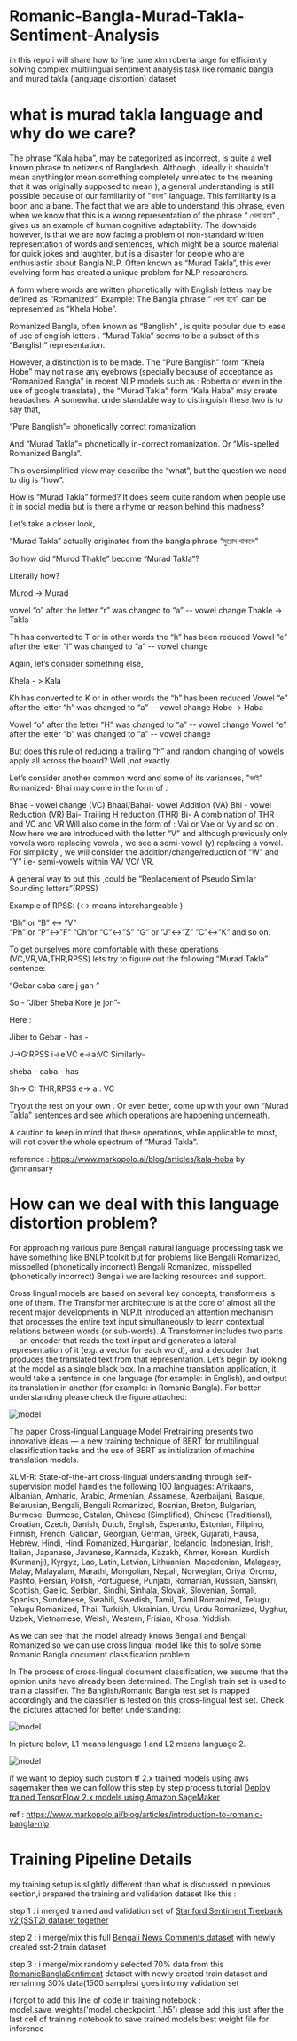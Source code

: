 # Romanic-Bangla-Murad-Takla-Sentiment-Analysis
in this repo,i will share how to fine tune xlm roberta large for efficiently solving complex multilingual sentiment analysis task like romanic bangla and murad takla (language distortion) dataset

# what is murad takla language and why do we care?

The phrase “Kala haba”, may be categorized as incorrect, is quite a well known phrase to netizens  of Bangladesh. Although , ideally it shouldn’t mean anything(or mean something completely unrelated to the meaning that it was originally supposed to mean ), a general understanding is still possible because of our familiarity of "বাংলা" language. This familiarity is a boon and a bane. The fact that we are able to understand this phrase, even when we know that this is a wrong representation of the phrase “ খেলা হবে" , gives us an example of human cognitive adaptability. The downside however, is that we are now facing a problem of non-standard written representation of words and sentences, which might be a source material for quick jokes and laughter, but is a disaster for people who are enthusiastic about Bangla NLP. Often known as “Murad Takla”, this ever evolving form has created a unique problem for NLP researchers.


A form where words are written phonetically with English letters may be defined as “Romanized”. Example: The Bangla phrase “ খেলা হবে"  can be represented as “Khela Hobe”.

Romanized Bangla, often known as “Banglish” , is quite popular due to ease of use of english letters . “Murad Takla” seems to be  a subset of this “Banglish” representation.


However, a distinction is to be made. The “Pure Banglish” form “Khela Hobe” may not raise any eyebrows (specially because of acceptance as “Romanized Bangla” in recent NLP models such as : Roberta or even in the use of google translate) , the  “Murad Takla” form “Kala Haba” may create headaches. A somewhat understandable way to distinguish these two is to say that,

“Pure Banglish”= phonetically correct romanization

And “Murad Takla”=  phonetically in-correct romanization. Or “Mis-spelled Romanized Bangla”.

This oversimplified view may describe the “what”, but the question we need to dig is “how”.


How is “Murad Takla” formed?  It does seem quite random when people use it in social media but is there a rhyme or reason behind this madness?


Let’s take a closer look,

“Murad Takla” actually originates from the bangla phrase “মুরোদ থাকলে"

So how did “Murod Thakle” become “Murad Takla”?

Literally how?

Murod  ->  Murad  

vowel “o” after the letter “r”  was changed to “a” -- vowel change
Thakle  -> Takla  

Th has converted to T or in other words the “h” has been reduced 
 Vowel  “e” after the letter “l” was changed to “a” -- vowel change



Again, let’s consider something else,

Khela - > Kala

Kh has converted to K or in other words the “h” has been reduced 
 Vowel  “e” after the letter “h”  was changed to “a” -- vowel change
Hobe -> Haba

Vowel  “o” after the letter “H”  was changed to “a” -- vowel change
Vowel  “e” after the letter “b”  was changed to “a” -- vowel change

But does this rule of reducing a trailing “h” and random changing of vowels apply all across the board? Well ,not exactly.

Let’s consider another common word and some of its variances, "ভাই" Romanized- Bhai may come in the form of :

Bhae - vowel change (VC)
Bhaai/Bahai- vowel Addition (VA)
Bhi - vowel Reduction (VR)
Bai- Trailing H reduction (THR)
Bi- A combination of THR and VC and VR
Will also come in the form of : Vai or Vae or Vy and so on . Now here we are introduced with the letter “V” and although previously only vowels were replacing vowels , we see a semi-vowel (y) replacing a vowel. For simplicity , we will consider the addition/change/reduction of “W” and “Y” i.e- semi-vowels within VA/ VC/ VR.

A general way to put this ,could be “Replacement of Pseudo Similar Sounding letters”(RPSS)

Example of RPSS: (<-> means interchangeable )

“Bh” or “B” <-> “V”  
“Ph” or “P”<->”F”
“Ch”or “C”<->”S”
 “G” or ”J”<->”Z”
”C”<->”K”
and so on.

To get ourselves more comfortable with these operations (VC,VR,VA,THR,RPSS) lets try to figure out the following “Murad Takla” sentence:

“Gebar caba care j gan ”

So - “Jiber Sheba Kore je jon”-

Here :

Jiber to Gebar - has -

J->G:RPSS
i->e:VC
e->a:VC
Similarly-

sheba - caba - has

 Sh-> C: THR,RPSS
 e-> a : VC

Tryout the rest on your own . Or even better, come up with your own “Murad Takla” sentences and see which operations are happening underneath.  

A caution to keep in mind that these operations, while applicable to most, will not cover the whole spectrum of “Murad Takla”.

reference : https://www.markopolo.ai/blog/articles/kala-hoba by @mnansary

# How can we deal with this language distortion problem?

For approaching various pure Bengali natural language processing task we have something like BNLP toolkit but for problems like Bengali Romanized, misspelled (phonetically incorrect) Bengali Romanized, misspelled (phonetically incorrect)  Bengali we are lacking resources and support.

Cross lingual models are based on several key concepts, transformers is one of them. The Transformer architecture is at the core of almost all the recent major developments in NLP.It introduced an attention mechanism that processes the entire text input simultaneously to learn contextual relations between words (or sub-words). A Transformer includes two parts — an encoder that reads the text input and generates a lateral representation of it (e.g. a vector for each word), and a decoder that produces the translated text from that representation. Let’s begin by looking at the model as a single black box. In a machine translation application, it would take a sentence in one language (for example: in English), and output its translation in another (for example:  in Romanic Bangla). For better understanding please check the figure attached:

![model](https://www.markopolo.ai/assets/blog/articles/intro-to-romanian-bangla-nlp/image3.png)

The paper Cross-lingual Language Model Pretraining presents two innovative ideas — a new training technique of BERT for multilingual classification tasks and the use of BERT as initialization of machine translation models.

XLM-R: State-of-the-art cross-lingual understanding through self-supervision model handles the following 100 languages: Afrikaans, Albanian, Amharic, Arabic, Armenian, Assamese, Azerbaijani, Basque, Belarusian, Bengali, Bengali Romanized, Bosnian, Breton, Bulgarian, Burmese, Burmese, Catalan, Chinese (Simplified), Chinese (Traditional), Croatian, Czech, Danish, Dutch, English, Esperanto, Estonian, Filipino, Finnish, French, Galician, Georgian, German, Greek, Gujarati, Hausa, Hebrew, Hindi, Hindi Romanized, Hungarian, Icelandic, Indonesian, Irish, Italian, Japanese, Javanese, Kannada, Kazakh, Khmer, Korean, Kurdish (Kurmanji), Kyrgyz, Lao, Latin, Latvian, Lithuanian, Macedonian, Malagasy, Malay, Malayalam, Marathi, Mongolian, Nepali, Norwegian, Oriya, Oromo, Pashto, Persian, Polish, Portuguese, Punjabi, Romanian, Russian, Sanskri, Scottish, Gaelic, Serbian, Sindhi, Sinhala, Slovak, Slovenian, Somali, Spanish, Sundanese, Swahili, Swedish, Tamil, Tamil Romanized, Telugu, Telugu Romanized, Thai, Turkish, Ukrainian, Urdu, Urdu Romanized, Uyghur, Uzbek, Vietnamese, Welsh, Western, Frisian, Xhosa, Yiddish.

As we can see that the model already knows Bengali and Bengali Romanized so we can use cross lingual model like this to solve some Romanic Bangla document classification  problem

In The process of cross-lingual document classification, we assume that the opinion units have already been determined. The English train set is used to train a classifier. The Banglish/Romanic Bangla test set is mapped accordingly and the classifier is tested on this cross-lingual test set. Check the pictures attached for better understanding:

![model](https://www.markopolo.ai/assets/blog/articles/intro-to-romanian-bangla-nlp/image2.png)

In picture below, L1 means language 1 and L2 means language 2.


![model](https://www.markopolo.ai/assets/blog/articles/intro-to-romanian-bangla-nlp/image4.jpg)

if we want to deploy such custom tf 2.x trained models using aws sagemaker then we can follow this step by step process tutorial [Deploy trained TensorFlow 2.x models using Amazon SageMaker](https://github.com/mobassir94/Deploy-trained-TensorFlow-2.x-models-using-Amazon-SageMaker) 

ref : https://www.markopolo.ai/blog/articles/introduction-to-romanic-bangla-nlp

# Training Pipeline Details
my training setup is slightly different than what is discussed in previous section,i prepared the training and validation dataset like this : 

step 1 : i merged trained and validation set of [Stanford Sentiment Treebank v2 (SST2) dataset together](https://www.kaggle.com/atulanandjha/stanford-sentiment-treebank-v2-sst2) 

step 2 : i merge/mix this full [Bengali News Comments dataset](https://data.mendeley.com/datasets/n53xt69gnf/3) with newly created sst-2 train dataset

step 3 : i merge/mix randomly selected 70% data from this [RomanicBanglaSentiment](https://www.kaggle.com/mobassir/romanicbanglasentiment)  dataset with newly created train dataset and remaining 30% data(1500 samples) goes into my validation set

i forgot to add this line of code in training notebook : model.save_weights('model_checkpoint_1.h5') please add this just after the last cell of training notebook to save trained models best weight file for inference
